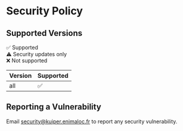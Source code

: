 # Security Policy

## Supported Versions

:white_check_mark: Supported \
:warning: Security updates only \
:x: Not supported

| Version | Supported          |
|---------|--------------------|
| all     | :white_check_mark: |

## Reporting a Vulnerability

Email [security@kuiper.enimaloc.fr](mailto:security@kuiper.enimaloc.fr) to report any security vulnerability.